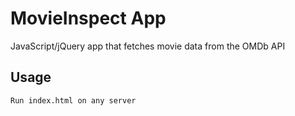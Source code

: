 # MovieInspect App

JavaScript/jQuery app that fetches movie data from the OMDb API

## Usage

```bash
Run index.html on any server
```